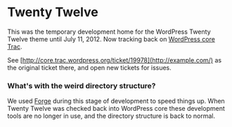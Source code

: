 # Twenty Twelve

This was the temporary development home for the WordPress Twenty Twelve theme until July 11, 2012. Now tracking back on [WordPress core Trac](http://core.trac.wordpress.org/).

See [http://core.trac.wordpress.org/ticket/19978](http://example.com/) as the original ticket there, and open new tickets for issues.

### What's with the weird directory structure?

We used [Forge](https://github.com/thethemefoundry/forge) during this stage of development to speed things up. When Twenty Twelve was checked back into WordPress core these development tools are no longer in use, and the directory structure is back to normal.